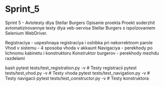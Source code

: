 # Sprint_5
Sprint 5 - Avtotesty dlya Stellar Burgers
Opisanie proekta
Proekt soderzhit avtomatizirovannye testy dlya veb-servisa Stellar Burgers s ispolzovaniem Selenium WebDriver.


Registraciya - uspeshnaya registraciya i oshibka pri nekorrektnom parole
Vhod v sistemu - 4 sposoba vhoda v akkaunt
Navigaciya - perekhody po lichnomu kabinetu i konstruktoru
Konstruktor burgerov - perekhody mezhdu razdelami

bash
pytest tests/test_registration.py -v           # Testy registracii
pytest tests/test_vhod.py -v                   # Testy vhoda
pytest tests/test_navigation.py -v             # Testy navigacii
pytest tests/test_constructor.py -v            # Testy konstruktora